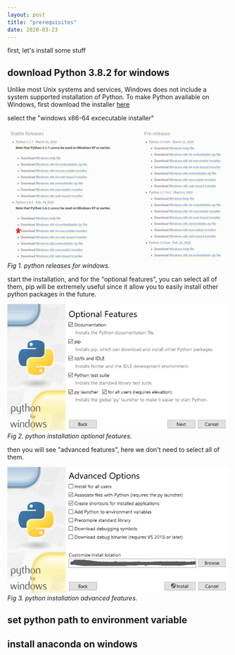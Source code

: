 ```yaml
---
layout: post
title: "prerequisites"
date: 2020-03-23
---
```


first, let's install some stuff

## download Python 3.8.2 for windows
Unlike most Unix systems and services, Windows does not include a system supported installation of Python. To make Python available on Windows, first download the installer [here](https://www.python.org/downloads/windows/)

select the "windows x86-64 excecutable installer"

![python download step 1](/assets/images/py_1.png)
*Fig 1. python releases for windows.*

start the installation, and for the "optional features", you can select all of them, pip will be extremely useful since it allow you to easily install other python packages in the future.

![python download step 2](/assets/images/py_2.png)
*Fig 2. python installation optional features.*

then you will see "advanced features", here we don't need to select all of them.

![python download step 3](/assets/images/py_3.png)
*Fig 3. python installation advanced features.*

## set python path to environment variable

## install anaconda on windows
